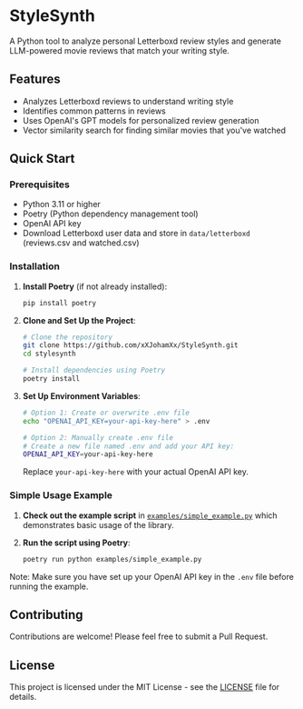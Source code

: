 # StyleSynth 

A Python tool to analyze personal Letterboxd review styles and generate LLM-powered movie reviews that match your writing style.

## Features

- Analyzes Letterboxd reviews to understand writing style
- Identifies common patterns in reviews
- Uses OpenAI's GPT models for personalized review generation
- Vector similarity search for finding similar movies that you've watched

## Quick Start

### Prerequisites
- Python 3.11 or higher
- Poetry (Python dependency management tool)
- OpenAI API key
- Download Letterboxd user data and store in `data/letterboxd` (reviews.csv and watched.csv)

### Installation

1. **Install Poetry** (if not already installed):
   ```bash
   pip install poetry
   ```

2. **Clone and Set Up the Project**:
   ```bash
   # Clone the repository
   git clone https://github.com/xXJohamXx/StyleSynth.git
   cd stylesynth

   # Install dependencies using Poetry
   poetry install
   ```

3. **Set Up Environment Variables**:
   ```bash
   # Option 1: Create or overwrite .env file
   echo "OPENAI_API_KEY=your-api-key-here" > .env

   # Option 2: Manually create .env file
   # Create a new file named .env and add your API key:
   OPENAI_API_KEY=your-api-key-here
   ```

   Replace `your-api-key-here` with your actual OpenAI API key.

### Simple Usage Example

1. **Check out the example script** in [`examples/simple_example.py`](examples/simple_example.py) which demonstrates basic usage of the library.

2. **Run the script using Poetry**:
   ```bash
   poetry run python examples/simple_example.py
   ```

Note: Make sure you have set up your OpenAI API key in the `.env` file before running the example.


## Contributing

Contributions are welcome! Please feel free to submit a Pull Request.

## License

This project is licensed under the MIT License - see the [LICENSE](LICENSE) file for details.